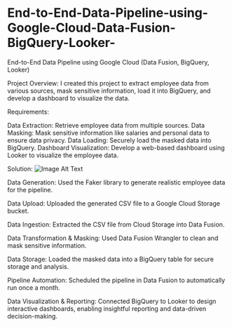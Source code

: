 # End-to-End-Data-Pipeline-using-Google-Cloud-Data-Fusion-BigQuery-Looker-
End-to-End Data Pipeline using Google Cloud (Data Fusion, BigQuery, Looker)

Project Overview:
I created this project to extract employee data from various sources, mask sensitive information, load it into BigQuery, and develop a dashboard to visualize the data.

Requirements:

Data Extraction: Retrieve employee data from multiple sources.
Data Masking: Mask sensitive information like salaries and personal data to ensure data privacy.
Data Loading: Securely load the masked data into BigQuery.
Dashboard Visualization: Develop a web-based dashboard using Looker to visualize the employee data.



Solution:
![Image Alt Text]()


Data Generation:
Used the Faker library to generate realistic employee data for the pipeline.

Data Upload:
Uploaded the generated CSV file to a Google Cloud Storage bucket.

Data Ingestion:
Extracted the CSV file from Cloud Storage into Data Fusion.

Data Transformation & Masking:
Used Data Fusion Wrangler to clean and mask sensitive information.

Data Storage:
Loaded the masked data into a BigQuery table for secure storage and analysis.

Pipeline Automation:
Scheduled the pipeline in Data Fusion to automatically run once a month.

Data Visualization & Reporting:
Connected BigQuery to Looker to design interactive dashboards, enabling insightful reporting and data-driven decision-making.
